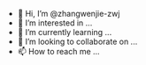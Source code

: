 - 👋 Hi, I’m @zhangwenjie-zwj
- 👀 I’m interested in ...
- 🌱 I’m currently learning ...
- 💞️ I’m looking to collaborate on ...
- 📫 How to reach me ...

<!---
zhangwenjie-zwj/zhangwenjie-zwj is a ✨ special ✨ repository because its `README.md` (this file) appears on your GitHub profile.
You can click the Preview link to take a look at your changes.
--->
